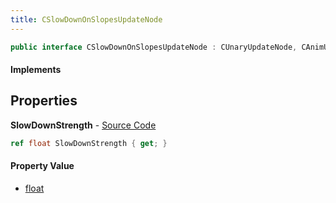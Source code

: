 ```yaml
---
title: CSlowDownOnSlopesUpdateNode
---
```


```csharp
public interface CSlowDownOnSlopesUpdateNode : CUnaryUpdateNode, CAnimUpdateNodeBase, ISchemaClass<CAnimUpdateNodeBase>, ISchemaClass<CUnaryUpdateNode>, ISchemaClass<CSlowDownOnSlopesUpdateNode>, ISchemaField, ISchemaClass, INativeHandle
```

#### Implements

## Properties

**SlowDownStrength** - [Source Code](https://github.com/swiftly-solution/swiftlys2/blob/master/managed/src/SwiftlyS2.Generated/Schemas/Interfaces/CSlowDownOnSlopesUpdateNode.cs#L16)

```csharp
ref float SlowDownStrength { get; }
```

#### Property Value

- [float](https://learn.microsoft.com/dotnet/api/system.single)


